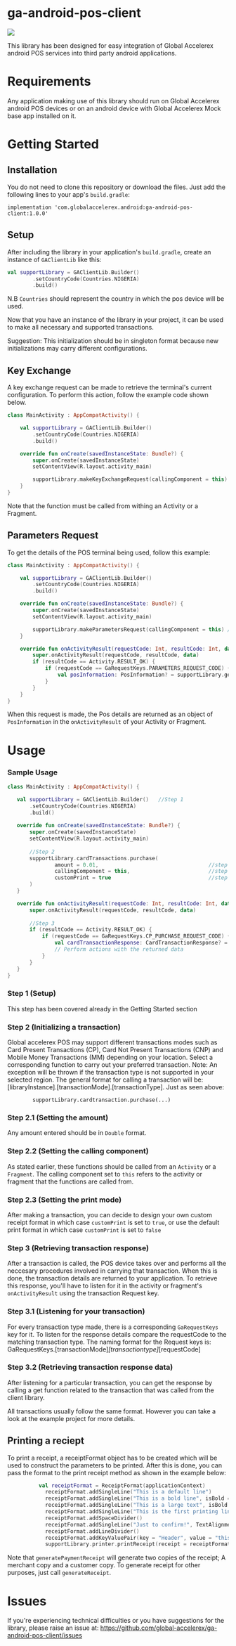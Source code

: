 # ga-android-pos-client
<a href='https://bintray.com/globalaccelerex/globalaccelerex-android/ga-android-pos-client/_latestVersion'><img src='https://api.bintray.com/packages/globalaccelerex/globalaccelerex-android/ga-android-pos-client/images/download.svg'></a>

This library has been designed for easy integration of Global Accelerex android POS services into third party android applications. 

# Requirements

Any application making use of this library should run on Global Accelerex android POS devices or on an android device with Global Accelerex Mock base app installed on it.  

# Getting Started

## Installation
You do not need to clone this repository or download the files. Just add the following lines to your app's `build.gradle`:

`implementation 'com.globalaccelerex.android:ga-android-pos-client:1.0.0'`

## Setup

After including the library in your application's `build.gradle`, create an instance of `GAClientLib` like this:

```kotlin
val supportLibrary = GAClientLib.Builder()
        .setCountryCode(Countries.NIGERIA)
        .build()
```
N.B `Countries` should represent the country in which the pos device will be used.

Now that you have an instance of the library in your project, it can be used to make all necessary and supported transactions.

Suggestion: This initialization should be in singleton format because new initializations may carry different configurations.

## Key Exchange

A key exchange request can be made to retrieve the terminal's current configuration. To perform this action, follow the example code shown below.

```kotlin
class MainActivity : AppCompatActivity() {

    val supportLibrary = GAClientLib.Builder()
        .setCountryCode(Countries.NIGERIA)
        .build()

    override fun onCreate(savedInstanceState: Bundle?) {
        super.onCreate(savedInstanceState)
        setContentView(R.layout.activity_main)

        supportLibrary.makeKeyExchangeRequest(callingComponent = this) // calling component should either be an Activity or a fragment
    }
}
```
Note that the function must be called from withing an Activity or a Fragment.

## Parameters Request
To get the details of the POS terminal being used, follow this example:

```kotlin
class MainActivity : AppCompatActivity() {

    val supportLibrary = GAClientLib.Builder()
        .setCountryCode(Countries.NIGERIA)
        .build()

    override fun onCreate(savedInstanceState: Bundle?) {
        super.onCreate(savedInstanceState)
        setContentView(R.layout.activity_main)

        supportLibrary.makeParametersRequest(callingComponent = this) // calling component should either be an Activity or a fragment
    }

    override fun onActivityResult(requestCode: Int, resultCode: Int, data: Intent?) {
        super.onActivityResult(requestCode, resultCode, data)
        if (resultCode == Activity.RESULT_OK) {
            if (requestCode == GaRequestKeys.PARAMETERS_REQUEST_CODE) {
                val posInformation: PosInformation? = supportLibrary.getPosParametersResponse(data)
            }
        }
    }
}
```
When this request is made, the Pos details are returned as an object of `PosInformation` in the `onActivityResult` of your Activity or Fragment.

# Usage

### Sample Usage

 ```kotlin
class MainActivity : AppCompatActivity() {

    val supportLibrary = GAClientLib.Builder()   //Step 1
        .setCountryCode(Countries.NIGERIA)
        .build()
    
    override fun onCreate(savedInstanceState: Bundle?) {
        super.onCreate(savedInstanceState)
        setContentView(R.layout.activity_main)
        
        //Step 2
        supportLibrary.cardTransactions.purchase(
                amount = 0.01,                                   //step 2.1
                callingComponent = this,                         //step 2.2
                customPrint = true                               //step 2.3
        )
    }

    override fun onActivityResult(requestCode: Int, resultCode: Int, data: Intent?) {
        super.onActivityResult(requestCode, resultCode, data)
        
        //Step 3
        if (resultCode == Activity.RESULT_OK) {
            if (requestCode == GaRequestKeys.CP_PURCHASE_REQUEST_CODE) {            //step 3.1
                val cardTransactionResponse: CardTransactionResponse? = supportLibrary.getCardTransactionResponse(data) //step 3.2
                // Perform actions with the returned data
            }
        }
    }
}
```
### Step 1 (Setup)
This step has been covered already in the Getting Started section

### Step 2 (Initializing a transaction)
Global accelerex POS may support different transactions modes such as Card Present Transactions (CP), Card Not Present Transactions (CNP) and Mobile Money Transactions (MM) depending on your location. Select a corresponding function to carry out your preferred transaction. Note: An exception will be thrown if the transaction type is not supported in your selected region. The general format for calling a transaction will be: [libraryInstance].[transactionMode].[transactionType]. Just as seen above:
```
        supportLibrary.cardtransaction.purchase(...)
```

### Step 2.1 (Setting the amount)
Any amount entered should be in `Double` format.

### Step 2.2 (Setting the calling component)
As stated earlier, these functions should be called from an `Activity` or a `Fragment`.
The calling component set to `this` refers to the activity or fragment that the functions are called from.

### Step 2.3 (Setting the print mode)
After making a transaction, you can decide to design your own custom receipt format in which case `customPrint` is set to `true`, or use the default print format in which case `customPrint` is set to `false`

### Step 3 (Retrieving transaction response)
After a transaction is called, the POS device takes over and performs all the neccesary procedures involved in carrying that transaction. When this is done, the transaction details are returned to your application. To retrieve this response, you'll have to listen for it in the activity or fragment's `onActivityResult` using the transaction Request key.

### Step 3.1 (Listening for your transaction)
For every transaction type made, there is a corresponding `GaRequestKeys` key for it. To listen for the response details compare the requestCode to the matching transaction type. The naming format for the Request keys is: GaRequestKeys.[transactionMode]_[transactiontype]_[requestCode]

### Step 3.2 (Retrieving transaction response data)
After listening for a particular transaction, you can get the response by calling a get function related to the transaction that was called from the client library.


All transactions usually follow the same format. However you can take a look at the example project for more details.

## Printing a reciept
To print a receipt, a receiptFormat object has to be created which will be used to construct the parameters to be printed. After this is done, you can pass the format to the print receipt method as shown in the example below:

```kotlin
          val receiptFormat = ReceiptFormat(applicationContext)
            receiptFormat.addSingleLine("This is a default line")
            receiptFormat.addSingleLine("This is a bold line", isBold = true)
            receiptFormat.addSingleLine("This is a large text", isBold = true, fontSize = FontSize.LARGE)
            receiptFormat.addSingleLine("This is the first printing line also testing multiline so this text has to be very very long", TextAlignment.ALIGN_LEFT)
            receiptFormat.addSpaceDivider()
            receiptFormat.addSingleLine("Just to confirm!", TextAlignment.ALIGN_RIGHT)
            receiptFormat.addLineDivider()
            receiptFormat.addKeyValuePair(key = "Header", value = "this value", isMultiLine = false, isBold = true, fontSize = FontSize.LARGE)
            supportLibrary.printer.printReceipt(receipt = receiptFormat.generatePaymentReceipt(), callingComponent = this)
```

Note that `generatePaymentReceipt` will generate two copies of the receipt; A merchant copy and a customer copy. To generate receipt for other purposes, just call `generateReceipt`.


# Issues
If you're experiencing technical difficulties or you have suggestions for the library, please raise an issue at: 
https://github.com/global-accelerex/ga-android-pos-client/issues






















